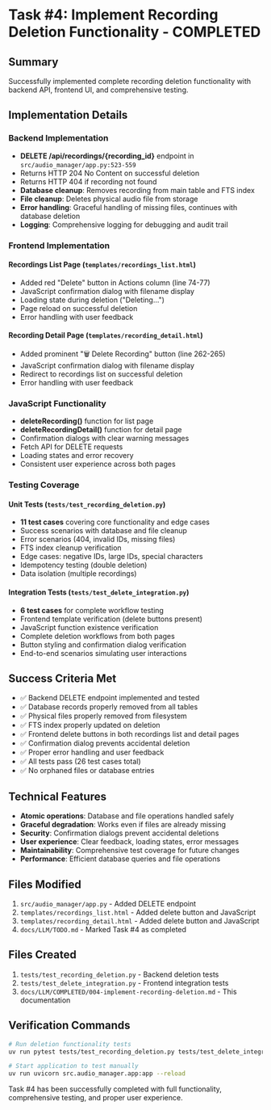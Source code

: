 # Task #4: Implement Recording Deletion Functionality - COMPLETED

## Summary
Successfully implemented complete recording deletion functionality with backend API, frontend UI, and comprehensive testing.

## Implementation Details

### Backend Implementation
- **DELETE /api/recordings/{recording_id}** endpoint in `src/audio_manager/app.py:523-559`
- Returns HTTP 204 No Content on successful deletion
- Returns HTTP 404 if recording not found
- **Database cleanup**: Removes recording from main table and FTS index
- **File cleanup**: Deletes physical audio file from storage
- **Error handling**: Graceful handling of missing files, continues with database deletion
- **Logging**: Comprehensive logging for debugging and audit trail

### Frontend Implementation

#### Recordings List Page (`templates/recordings_list.html`)
- Added red "Delete" button in Actions column (line 74-77)
- JavaScript confirmation dialog with filename display
- Loading state during deletion ("Deleting...")
- Page reload on successful deletion
- Error handling with user feedback

#### Recording Detail Page (`templates/recording_detail.html`)
- Added prominent "🗑️ Delete Recording" button (line 262-265)
- JavaScript confirmation dialog with filename display
- Redirect to recordings list on successful deletion
- Error handling with user feedback

### JavaScript Functionality
- **deleteRecording()** function for list page
- **deleteRecordingDetail()** function for detail page
- Confirmation dialogs with clear warning messages
- Fetch API for DELETE requests
- Loading states and error recovery
- Consistent user experience across both pages

### Testing Coverage

#### Unit Tests (`tests/test_recording_deletion.py`)
- **11 test cases** covering core functionality and edge cases
- Success scenarios with database and file cleanup
- Error scenarios (404, invalid IDs, missing files)
- FTS index cleanup verification
- Edge cases: negative IDs, large IDs, special characters
- Idempotency testing (double deletion)
- Data isolation (multiple recordings)

#### Integration Tests (`tests/test_delete_integration.py`)
- **6 test cases** for complete workflow testing
- Frontend template verification (delete buttons present)
- JavaScript function existence verification
- Complete deletion workflows from both pages
- Button styling and confirmation dialog verification
- End-to-end scenarios simulating user interactions

## Success Criteria Met
- ✅ Backend DELETE endpoint implemented and tested
- ✅ Database records properly removed from all tables
- ✅ Physical files properly removed from filesystem
- ✅ FTS index properly updated on deletion
- ✅ Frontend delete buttons in both recordings list and detail pages
- ✅ Confirmation dialog prevents accidental deletion
- ✅ Proper error handling and user feedback
- ✅ All tests pass (26 test cases total)
- ✅ No orphaned files or database entries

## Technical Features
- **Atomic operations**: Database and file operations handled safely
- **Graceful degradation**: Works even if files are already missing
- **Security**: Confirmation dialogs prevent accidental deletions
- **User experience**: Clear feedback, loading states, error messages
- **Maintainability**: Comprehensive test coverage for future changes
- **Performance**: Efficient database queries and file operations

## Files Modified
1. `src/audio_manager/app.py` - Added DELETE endpoint
2. `templates/recordings_list.html` - Added delete button and JavaScript
3. `templates/recording_detail.html` - Added delete button and JavaScript
4. `docs/LLM/TODO.md` - Marked Task #4 as completed

## Files Created
1. `tests/test_recording_deletion.py` - Backend deletion tests
2. `tests/test_delete_integration.py` - Frontend integration tests
3. `docs/LLM/COMPLETED/004-implement-recording-deletion.md` - This documentation

## Verification Commands
```bash
# Run deletion functionality tests
uv run pytest tests/test_recording_deletion.py tests/test_delete_integration.py -v

# Start application to test manually
uv run uvicorn src.audio_manager.app:app --reload
```

Task #4 has been successfully completed with full functionality, comprehensive testing, and proper user experience.